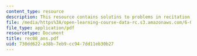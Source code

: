 ```yaml
---
content_type: resource
description: This resource contains solutins to problems in recitation eight.
file: /media/https%3A/open-learning-course-data-rc.s3.amazonaws.com/6-041-probabilistic-systems-analysis-and-applied-probability-spring-2006/730dd622a38b7eb9cc947dd11eb30b27_rec08_ans.pdf
file_type: application/pdf
resourcetype: Document
title: rec08_ans.pdf
uid: 730dd622-a38b-7eb9-cc94-7dd11eb30b27
---
```

